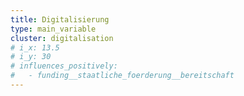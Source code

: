 ```yaml
---
title: Digitalisierung
type: main_variable
cluster: digitalisation
# i_x: 13.5
# i_y: 30
# influences_positively:
#   - funding__staatliche_foerderung__bereitschaft
---
```

